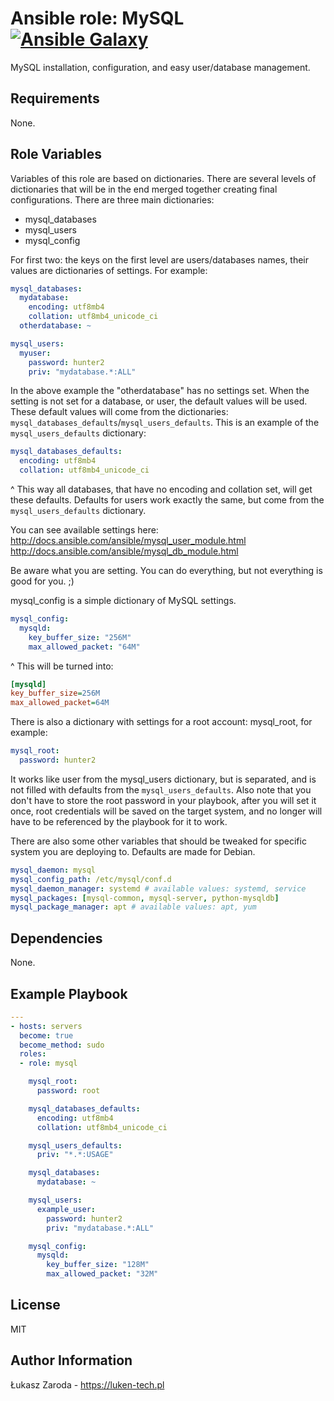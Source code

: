 Ansible role: MySQL [![Ansible Galaxy](https://img.shields.io/badge/galaxy-mysql-000000.svg)](http://travis-ci.org/dev-sec/ansible-mysql-hardening)
===================

MySQL installation, configuration, and easy user/database management.

Requirements
------------

None.

Role Variables
--------------

Variables of this role are based on dictionaries. There are several levels of dictionaries that will be in the end
merged together creating final configurations. There are three main dictionaries:
- mysql_databases
- mysql_users
- mysql_config

For first two: the keys on the first level are users/databases names, their values are dictionaries of settings.
For example:

```yml
mysql_databases:
  mydatabase:
    encoding: utf8mb4
    collation: utf8mb4_unicode_ci
  otherdatabase: ~

mysql_users:
  myuser:
    password: hunter2
    priv: "mydatabase.*:ALL"
```
In the above example the "otherdatabase" has no settings set. When the setting is not set for a database, or user,
the default values will be used. These default values will come from the dictionaries: `mysql_databases_defaults`/`mysql_users_defaults`.
This is an example of the `mysql_users_defaults` dictionary:

```yml
mysql_databases_defaults:
  encoding: utf8mb4
  collation: utf8mb4_unicode_ci
```

^ This way all databases, that have no encoding and collation set, will get these defaults. Defaults for users work
exactly the same, but come from the `mysql_users_defaults` dictionary.

You can see available settings here:
http://docs.ansible.com/ansible/mysql_user_module.html
http://docs.ansible.com/ansible/mysql_db_module.html

Be aware what you are setting. You can do everything, but not everything is good for you. ;)

mysql_config is a simple dictionary of MySQL settings.

```yml
mysql_config:
  mysqld:
    key_buffer_size: "256M"
    max_allowed_packet: "64M"
```
^ This will be turned into:

```ini
[mysqld]
key_buffer_size=256M
max_allowed_packet=64M
```

There is also a dictionary with settings for a root account: mysql_root, for example:

```yml
mysql_root:
  password: hunter2
```

It works like user from the mysql_users dictionary, but is separated, and is not filled with defaults from the
`mysql_users_defaults`. Also note that you don't have to store the root password in your playbook, after you
will set it once, root credentials will be saved on the target system, and no longer will have to be referenced by
the playbook for it to work.

There are also some other variables that should be tweaked for specific system you are deploying to. Defaults are
made for Debian.

```yml
mysql_daemon: mysql
mysql_config_path: /etc/mysql/conf.d
mysql_daemon_manager: systemd # available values: systemd, service
mysql_packages: [mysql-common, mysql-server, python-mysqldb]
mysql_package_manager: apt # available values: apt, yum
```

Dependencies
------------

None.

Example Playbook
----------------

```yml
---
- hosts: servers
  become: true
  become_method: sudo
  roles:
  - role: mysql

    mysql_root:
      password: root

    mysql_databases_defaults:
      encoding: utf8mb4
      collation: utf8mb4_unicode_ci

    mysql_users_defaults:
      priv: "*.*:USAGE"

    mysql_databases:
      mydatabase: ~

    mysql_users:
      example_user:
        password: hunter2
        priv: "mydatabase.*:ALL"

    mysql_config:
      mysqld:
        key_buffer_size: "128M"
        max_allowed_packet: "32M"
```

License
-------

MIT

Author Information
------------------

Łukasz Zaroda - https://luken-tech.pl